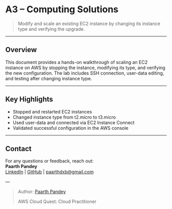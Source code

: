 # A3 – Computing Solutions

> Modify and scale an existing EC2 instance by changing its instance type and verifying the upgrade.

---

## Overview

This document provides a hands-on walkthrough of scaling an EC2 instance on AWS by stopping the instance, modifying its type, and verifying the new configuration. The lab includes SSH connection, user-data editing, and testing after changing instance type.

---

## Key Highlights

- Stopped and restarted EC2 instances
- Changed instance type from t2.micro to t3.micro
- Used user-data and connected via EC2 Instance Connect
- Validated successful configuration in the AWS console

---

## Contact

For any questions or feedback, reach out:  
**Paarth Pandey**  
[LinkedIn](https://www.linkedin.com/in/paarth-pandey-13779529b/) | [GitHub](https://github.com/paarthpandey10) | paarthdxb@gmail.com

—

> Author: [Paarth Pandey](https://github.com/paarthpandey10)  
>  
> AWS Cloud Quest: Cloud Practitioner
